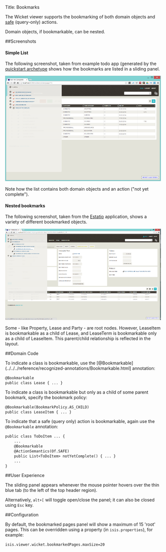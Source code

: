 Title: Bookmarks

The Wicket viewer supports the bookmarking of both domain objects and [safe](../../../reference/recognized-annotations/ActionSemantics.html) (query-only) actions.  

Domain objects, if bookmarkable, can be nested.

##Screenshots

#### Simple List

The following screenshot, taken from example todo app (generated by the [quickstart archetype](../../../intro/getting-started/quickstart-archetype.html) shows how the bookmarks are listed in a sliding panel.

<a href="images/bookmarks/bookmarked-pages-panel.png"><img src="images/bookmarks/bookmarked-pages-panel-940.png"/></a>

Note how the list contains both domain objects and an action ("not yet complete").

#### Nested bookmarks

The following screenshot, taken from the [Estatio](https://github.com/estatio/estatio) application, shows a variety of different bookmarked objects.  

<a href="images/bookmarks/bookmarked-pages-panel-estatio.png"><img src="images/bookmarks/bookmarked-pages-panel-estatio-940.png"/></a>

Some - like Property, Lease and Party - are root nodes.  However, LeaseItem is bookmarkable as a child of Lease, and LeaseTerm is bookmarkable only as a child of LeaseItem.  This parent/child relationship is reflected in the layout.

##Domain Code

To indicate a class is bookmarkable, use the [@Bookmarkable](../../../reference/recognized-annotations/Bookmarkable.html] annotation:

    @Bookmarkable
    public class Lease { ... }

To indicate a class is bookmarkable but only as a child of some parent bookmark, specify the bookmark policy:

    @Bookmarkable(BookmarkPolicy.AS_CHILD)
    public class LeaseItem { ... }
    
To indicate that a safe (query only) action is bookmarkable, again use the `@Bookmarkable` annotation:

    public class ToDoItem ... {
        ...
        @Bookmarkable
        @ActionSemantics(Of.SAFE)
        public List<ToDoItem> notYetComplete() { ... }
        ...
    }

##User Experience

The sliding panel appears whenever the mouse pointer hovers over the thin blue tab (to the left of the top header region).

Alternatively, `alt+[` will toggle open/close the panel; it can also be closed using `Esc` key.

##Configuration

By default, the bookmarked pages panel will show a maximum of 15 'root' pages.  This can be overridden using a property (in `isis.properties`), for example:

    isis.viewer.wicket.bookmarkedPages.maxSize=20
